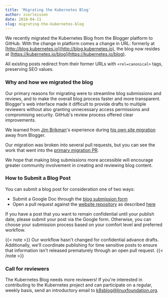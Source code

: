 ```yaml
---
title: 'Migrating the Kubernetes Blog'
author: zcorleissen
date: 2018-04-11
slug: migrating-the-kubernetes-blog
---
```


We recently migrated the Kubernetes Blog from the Blogger platform to GitHub. With the change in platform comes a change in URL: formerly at [http://blog.kubernetes.io](http://blog.kubernetes.io), the blog now resides at [https://kubernetes.io/blog](https://kubernetes.io/blog).

All existing posts redirect from their former URLs with `<rel=canonical>` tags, preserving SEO values.

### Why and how we migrated the blog

Our primary reasons for migrating were to streamline blog submissions and reviews, and to make the overall blog process faster and more transparent. Blogger's web interface made it difficult to provide drafts to multiple reviewers without also granting unnecessary access permissions and compromising security. GitHub's review process offered clear improvements.

We learned from [Jim Brikman](https://www.ybrikman.com)'s experience during [his own site migration](https://www.ybrikman.com/writing/2015/04/20/migrating-from-blogger-to-github-pages/) away from Blogger.

Our migration was broken into several pull requests, but you can see the work that went into the [primary migration PR](https://github.com/kubernetes/website/pull/7247).

We hope that making blog submissions more accessible will encourage greater community involvement in creating and reviewing blog content.

### How to Submit a Blog Post

You can submit a blog post for consideration one of two ways:

* Submit a Google Doc through the [blog submission form](https://docs.google.com/forms/d/e/1FAIpQLSch_phFYMTYlrTDuYziURP6nLMijoXx_f7sLABEU5gWBtxJHQ/viewform)
* Open a pull request against the [website repository](https://github.com/kubernetes/website/tree/master/content/en/blog/_posts) as described [here](/docs/home/contribute/create-pull-request/)

If you have a post that you want to remain confidential until your publish date, please submit your post via the Google form. Otherwise, you can choose your submission process based on your comfort level and preferred workflow.

{{< note >}}
Our workflow hasn't changed for confidential advance drafts. Additionally, we'll coordinate publishing for time sensitive posts to ensure that information isn't released prematurely through an open pull request.
{{< /note >}}

### Call for reviewers

The Kubernetes Blog needs more reviewers! If you're interested in contributing to the Kubernetes project and can participate on a regular, weekly basis, send an introductory email to [k8sblog@linuxfoundation.org](mailto:k8sblog@linuxfoundation.org).
